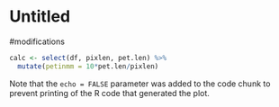 Untitled
================

\#modifications

``` r
calc <- select(df, pixlen, pet.len) %>%
  mutate(petinmm = 10*pet.len/pixlen)
```

Note that the `echo = FALSE` parameter was added to the code chunk to
prevent printing of the R code that generated the plot.
